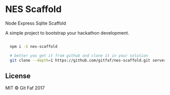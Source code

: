 # NES Scaffold

Node Express Sqlite Scaffold

A simple project to bootstrap your hackathon development.

```bash

  npm i -S nes-scaffold

  # better you get it from github and clone it in your solution
  git clone --depth=1 https://github.com/gitfaf/nes-scaffold.git server

```

## License

MIT &copy; Git Faf 2017
